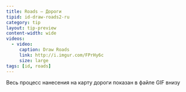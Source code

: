 ```yaml
---
title: Roads – Дороги
tipid: id-draw-roads2-ru
category: tip
layout: tip-preview
content-width: wide
videos:
  - video:
     caption: Draw Roads
     link: http://i.imgur.com/FPrHy6c
     size: large
tags: [id, roads]
---
```


Весь процесс нанесения на карту дороги показан в файле GIF внизу


